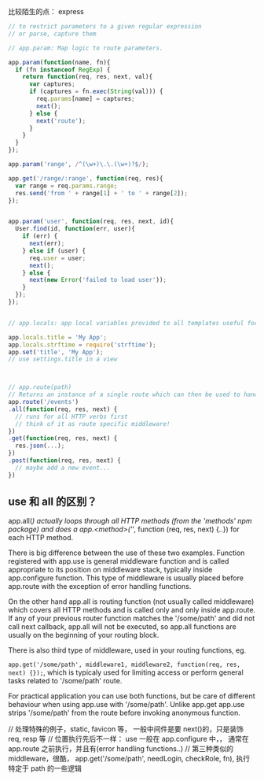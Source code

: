 比较陌生的点： express

```js
// to restrict parameters to a given regular expression
// or parse, capture them

// app.param: Map logic to route parameters.

app.param(function(name, fn){
  if (fn instanceof RegExp) {
    return function(req, res, next, val){
      var captures;
      if (captures = fn.exec(String(val))) {
        req.params[name] = captures;
        next();
      } else {
        next('route');
      }
    }
  }
});

app.param('range', /^(\w+)\.\.(\w+)?$/);

app.get('/range/:range', function(req, res){
  var range = req.params.range;
  res.send('from ' + range[1] + ' to ' + range[2]);
});


app.param('user', function(req, res, next, id){
  User.find(id, function(err, user){
    if (err) {
      next(err);
    } else if (user) {
      req.user = user;
      next();
    } else {
      next(new Error('failed to load user'));
    }
  });
});


// app.locals: app local variables provided to all templates useful for providing helper functions and app-level data

app.locals.title = 'My App';
app.locals.strftime = require('strftime');
app.set('title', 'My App');
// use settings.title in a view



// app.route(path)
// Returns an instance of a single route which can then be used to handle HTTP verbs with optional middleware. Using app.route() is a recommended approach to avoiding duplicate route naming and thus typo errors.
app.route('/events')
.all(function(req, res, next) {
  // runs for all HTTP verbs first
  // think of it as route specific middleware!
})
.get(function(req, res, next) {
  res.json(...);
})
.post(function(req, res, next) {
  // maybe add a new event...
})

```

## use 和 all 的区别？

app.all(*) actually loops through all HTTP methods (from the 'methods' npm package) and does a app.\<method\>('*', function (req, res, next) {..}) for each HTTP method. 

There is big difference between the use of these two examples. Function registered with app.use is general middleware function and is called appropriate to its position on middleware stack, typically inside app.configure function. This type of middleware is usually placed before app.route with the exception of error handling functions.

On the other hand app.all is routing function (not usually called middleware) which covers all HTTP methods and is called only and only inside app.route. If any of your previous router function matches the '/some/path' and did not call next callback, app.all will not be executed, so app.all functions are usually on the beginning of your routing block.

There is also third type of middleware, used in your routing functions, eg.

`app.get('/some/path', middleware1, middleware2, function(req, res, next) {});`, which is typicaly used for limiting access or perform general tasks related to '/some/path' route.

For practical application you can use both functions, but be care of different behaviour when using app.use with '/some/path'. Unlike app.get app.use strips '/some/path' from the route before invoking anonymous function.

// 处理特殊的例子，static, favicon 等， 一般中间件是要 next()的，只是装饰 req, resp 等
// 位置执行先后不一样： use 一般在 app.configure 中，， 通常在 app.route 之前执行，并且有(error handling functions..)
// 第三种类似的 middleware，很酷， app.get('/some/path', needLogin, checkRole, fn), 执行特定于 path 的一些逻辑


